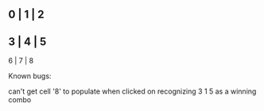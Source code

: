  0 | 1 | 2
-----------
 3 | 4 | 5
-----------
 6 | 7 | 8

 Known bugs:

can't get cell '8' to populate when clicked on
recognizing 3 1 5 as a winning combo